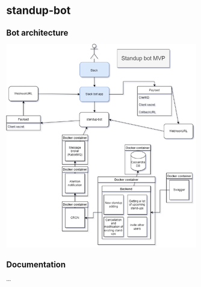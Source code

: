 # standup-bot

## Bot architecture

![architecture](./design/architecture.png)

## Documentation

...
